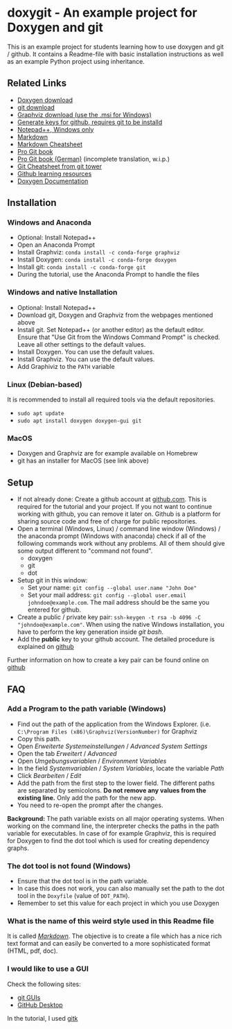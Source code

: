doxygit - An example project for Doxygen and git
================================================

This is an example project for students learning how to use doxygen and git / github. It contains a Readme-file with basic installation instructions as well as an example Python project using inheritance.

Related Links
-------------


- [Doxygen download](https://www.stack.nl/~dimitri/doxygen/download.html)
- [git download](https://git-scm.com/downloads)
- [Graphviz download (use the .msi for Windows)](http://www.graphviz.org/download/)
- [Generate keys for github, requires git to be installd](https://help.github.com/articles/generating-a-new-ssh-key-and-adding-it-to-the-ssh-agent/)
- [Notepad++, Windows only](https://notepad-plus-plus.org/)
- [Markdown](https://daringfireball.net/projects/markdown/)
- [Markdown Cheatsheet](https://github.com/adam-p/markdown-here/wiki/Markdown-Cheatsheet)
- [Pro Git book](https://git-scm.com/book/en/v2)
- [Pro Git book (German)](https://git-scm.com/book/de/v2) (incomplete
  translation, w.i.p.)
- [Git Cheatsheet from git
  tower](https://www.git-tower.com/blog/git-cheat-sheet/)
- [Github learning resources](https://services.github.com/on-demand/resources/)
- [Doxygen
  Documentation](https://www.stack.nl/~dimitri/doxygen/manual/docblocks.html)


Installation
------------

### Windows and Anaconda

- Optional: Install Notepad++
- Open an Anaconda Prompt
- Install Graphviz: `conda install -c conda-forge graphviz`
- Install Doxygen: `conda install -c conda-forge doxygen`
- Install git: `conda install -c conda-forge git`
- During the tutorial, use the Anaconda Prompt to handle the files

### Windows and native Installation

- Optional: Install Notepad++
- Download git, Doxygen and Graphviz from the webpages mentioned above
- Install git. Set Notepad++ (or another editor) as the default editor. Ensure that "Use Git from the Windows Command Prompt" is checked. Leave all other settings to the default values.
- Install Doxygen. You can use the default values.
- Install Graphviz. You can use the default values.
- Add Graphiviz to the `PATH` variable

### Linux (Debian-based)

It is recommended to install all required tools via the default repositories.

- `sudo apt update`
- `sudo apt install doxygen doxygen-gui git`


### MacOS

- Doxygen and Graphviz are for example available on Homebrew
- git has an installer for MacOS (see link above)


Setup
-----

- If not already done: Create a github account at
  [github.com](https://github.com/). This is required for the tutorial and your
  project. If you not want to continue working with github, you can remove it
  later on. Github is a platform for sharing source code and free of charge
  for public repositories.
- Open a terminal (Windows, Linux) / command line window (Windows) / the anaconda prompt (Windows with anaconda) check if all of the following commands work without any problems. All of them should give some output different to "command not found".
    - doxygen
    - git
    - dot
- Setup git in this window:
    - Set your name: `git config --global user.name "John Doe"`
    - Set your mail address: `git config --global user.email
      johndoe@example.com`. The mail address should be the same you entered for
      github.
- Create a public / private key pair: `ssh-keygen -t rsa -b 4096 -C
  "johndoe@example.com"`. When using the native Windows installation, you have to
  perform the key generation inside *git bash*.
- Add the **public** key to your github account. The detailed procedure is
  explained on
  [github](https://help.github.com/articles/adding-a-new-ssh-key-to-your-github-account/)

Further information on how to create a key pair can be found online on
[github](https://help.github.com/articles/generating-a-new-ssh-key-and-adding-it-to-the-ssh-agent/)


FAQ
---

### Add a Program to the path variable (Windows)

- Find out the path of the application from the Windows Explorer. (i.e. `C:\Program Files (x86)\Graphviz(VersionNumber)` for Graphviz
- Copy this path.
- Open *Erweiterte Systemeinstellungen* / *Advanced System Settings*
- Open the tab *Erweitert* / *Advanced*
- Open *Umgebungsvariablen* / *Environment Variables*
- In the field *Systemvariablen* / *System Variables*, locate the variable *Path*
- Click *Bearbeiten* / *Edit*
- Add the path from the first step to the lower field. The different paths are
  separated by semicolons. **Do not remove any values from the existing line.**
  Only add the path for the new app.
- You need to re-open the prompt after the changes.

**Background:** The path variable exists on all major operating systems. When
working on the command line, the interpreter checks the paths in the path
variable for executables. In case of for example Graphviz, this is required for
Doxygen to find the dot tool which is used for creating dependency graphs.


### The dot tool is not found (Windows)

- Ensure that the dot tool is in the path variable.
- In case this does not work, you can also manually set the path to the dot
  tool in the `Doxyfile` (value of `DOT_PATH`).
- Remember to set this value for each project in which you use Doxygen

### What is the name of this weird style used in this Readme file

It is called [*Markdown*](https://daringfireball.net/projects/markdown/). The
objective is to create a file which has a nice rich text format and can easily
be converted to a more sophisticated format (HTML, pdf, doc).

### I would like to use a GUI

Check the following sites:

- [git GUIs](https://git-scm.com/downloads)
- [GitHub Desktop](https://desktop.github.com/)

In the tutorial, I used [gitk](https://git-scm.com/docs/gitk)
